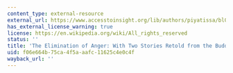 ```yaml
---
content_type: external-resource
external_url: https://www.accesstoinsight.org/lib/authors/piyatissa/bl068.html
has_external_license_warning: true
license: https://en.wikipedia.org/wiki/All_rights_reserved
status: ''
title: 'The Elimination of Anger: With Two Stories Retold from the Buddhist Texts'
uid: f06e664b-75ca-4f5a-aafc-11625c4e0c4f
wayback_url: ''
---
```


